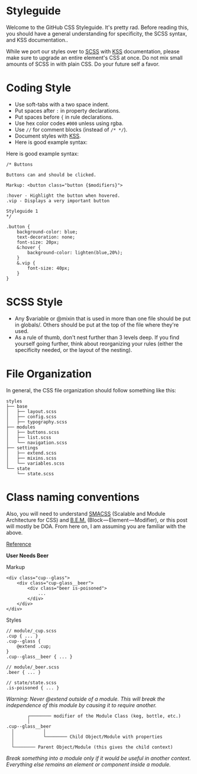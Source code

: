 # Styleguide

Welcome to the GitHub CSS Styleguide. It's pretty rad. Before reading this, you should have a general understanding for specificity, the SCSS syntax, and KSS documentation..

While we port our styles over to [SCSS](http://sass-lang.com/) with [KSS](https://github.com/kneath/kss) documentation, please make sure to upgrade an entire element's CSS at once. Do not mix small amounts of SCSS in with plain CSS. Do your future self a favor.

# Coding Style

- Use soft-tabs with a two space indent.
- Put spaces after `:` in property declarations.
- Put spaces before `{` in rule declarations.
- Use hex color codes `#000` unless using rgba.
- Use `//` for comment blocks (instead of `/* */`).
- Document styles with [KSS](https://github.com/kneath/kss).
- Here is good example syntax:

Here is good example syntax:

    /* Buttons

    Buttons can and should be clicked.

    Markup: <button class="button {$modifiers}">
     
    :hover - Highlight the button when hovered.
    .vip - Displays a very important button 
     
    Styleguide 1
    */
     
    .button {
        background-color: blue;
        text-decoration: none;
        font-size: 20px;
        &:hover {
            background-color: lighten(blue,20%);
        }
        &.vip {
            font-size: 40px;
        }
    }

# SCSS Style

- Any $variable or @mixin that is used in more than one file should be put in globals/. Others should be put at the top of the file where they're used.
- As a rule of thumb, don't nest further than 3 levels deep. If you find yourself going further, think about reorganizing your rules (either the specificity needed, or the layout of the nesting).

# File Organization

In general, the CSS file organization should follow something like this:

    styles
    ├── base
    │   ├── layout.scss
    │   ├── config.scss
    │   ├── typography.scss
    ├── modules
    │   ├── buttons.scss
    │   ├── list.scss
    │   └── navigation.scss
    ├── settings
    │   ├── extend.scss
    │   ├── mixins.scss
    │   └── variables.scss
    └── state
        └── state.scss

# Class naming conventions

Also, you will need to understand [SMACSS](http://smacss.com/) (Scalable and Module Architecture for CSS) and [B.E.M.](http://bem.info/) (Block — Element — Modifier), or this post will mostly be DOA. From here on, I am assuming you are familiar with the above.

[Reference](https://medium.com/objects-in-space/f6f404727)

**User Needs Beer**

Markup

    <div class="cup--glass">
        <div class="cup-glass__beer">
            <div class="beer is-poisoned">
                ...
            </div>
        </div>
    </div>

Styles
    
    // module/_cup.scss
    .cup { ... }
    .cup--glass { 
        @extend .cup;
    }
    .cup--glass__beer { ... }

    // module/_beer.scss
    .beer { ... }

    // state/state.scss
    .is-poisoned { ... }

*Warning: Never @extend outside of a module. This will break the independence of this module by causing it to require another.*

            ┌──────── modifier of the Module Class (keg, bottle, etc.)
            │
    .cup--glass__beer
      │           │ 
      │           └──────── Child Object/Module with properties 
      │
      └──────── Parent Object/Module (this gives the child context)

*Break something into a module only if it would be useful in another context. Everything else remains an element or component inside a module.*